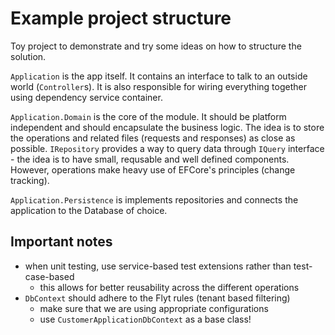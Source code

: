 # Example project structure

Toy project to demonstrate and try some ideas on how to structure the solution.

`Application` is the app itself. It contains an interface to talk to an outside
world (`Controller`s). It is also responsible for wiring everything together using
dependency service container.

`Application.Domain` is the core of the module. It should be platform independent 
and should encapsulate the business logic. The idea is to store the operations and
related files (requests and responses) as close as possible. `IRepository` provides
a way to query data through `IQuery` interface - the idea is to have small, requsable 
and well defined components. 
However, operations make heavy use of EFCore's principles (change tracking).

`Application.Persistence` is implements repositories and connects the application
to the Database of choice.


## Important notes

- when unit testing, use service-based test extensions rather than test-case-based
  - this allows for better reusability across the different operations
- `DbContext` should adhere to the Flyt rules (tenant based filtering)
  - make sure that we are using appropriate configurations
  - use `CustomerApplicationDbContext` as a base class!

